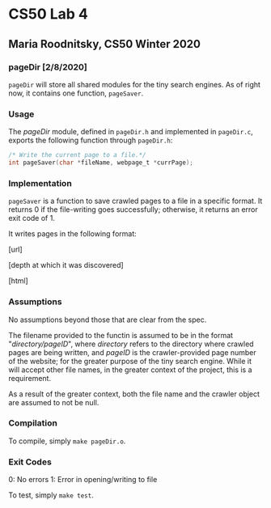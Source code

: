 # CS50 Lab 4
## Maria Roodnitsky, CS50 Winter 2020

### pageDir [2/8/2020]

`pageDir` will store all shared modules for the tiny search engines. As of right now, it contains one function, `pageSaver`. 

### Usage

The *pageDir* module, defined in `pageDir.h` and implemented in `pageDir.c`, exports the following function through `pageDir.h`:
```c
/* Write the current page to a file.*/
int pageSaver(char *fileName, webpage_t *currPage);
```

### Implementation
`pageSaver` is a function to save crawled pages to a file in a specific format. It returns 0 if the file-writing goes successfully; otherwise, it returns an error exit code of 1.

It writes pages in the following format:

[url]

[depth at which it was discovered]

[html]


### Assumptions

No assumptions beyond those that are clear from the spec.

The filename provided to the functin is assumed to be in the format "*directory/pageID*", where *directory* refers to the directory where crawled pages are being written, and *pageID* is the crawler-provided page number of the website; for the greater purpose of the tiny search engine. While it will accept other file names, in the greater context of the project, this is a requirement. 

As a result of the greater context, both the file name and the crawler object are assumed to not be null.

### Compilation
To compile, simply `make pageDir.o`.

### Exit Codes
0: No errors
1: Error in opening/writing to file

To test, simply `make test`.
